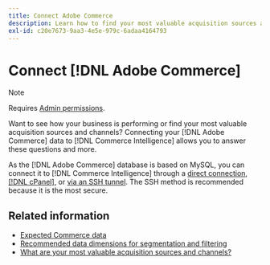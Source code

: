 ```yaml
---
title: Connect Adobe Commerce
description: Learn how to find your most valuable acquisition sources and channels.
exl-id: c20e7673-9aa3-4e5e-979c-6adaa4164793
---
```

# Connect [!DNL Adobe Commerce]

>[!NOTE]
>
>Requires [Admin permissions](../../../administrator/user-management/user-management.md).

Want to see how your business is performing or find your most valuable acquisition sources and channels? Connecting your [!DNL Adobe Commerce] data to [!DNL Commerce Intelligence] allows you to answer these questions and more.

As the [!DNL Adobe Commerce] database is based on MySQL, you can connect it to [!DNL Commerce Intelligence] through a [direct connection](../integrations/mysql-via-a-direct-connection.md), [[!DNL cPanel]](../integrations/mysql-via-cpanel.md), or [via an SSH tunnel](../integrations/mysql-via-ssh-tunnel.md). The SSH method is recommended because it is the most secure.

## Related information

* [Expected Commerce data](../integrations/magento-data.md)
* [Recommended data dimensions for segmentation and filtering](../../../best-practices/segment-filter.md)
* [What are your most valuable acquisition sources and channels?](../../analysis/most-value-source-channel.md)

